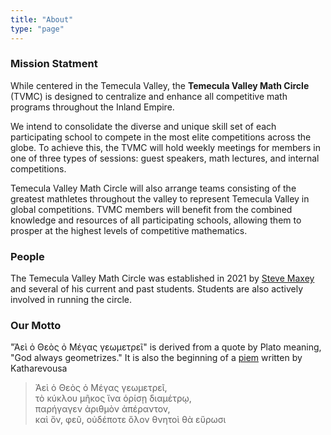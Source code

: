 ```yaml
---
title: "About"
type: "page"
---
```

### Mission Statment
While centered in the Temecula Valley, the **Temecula Valley Math Circle** (TVMC) is designed to centralize and enhance all competitive math programs throughout the Inland Empire. 

We intend to consolidate the diverse and unique skill set of each participating school to compete in the most elite competitions across the globe. 
To achieve this, the TVMC will hold weekly meetings for members in one of three types of sessions: guest speakers, math lectures, and internal competitions. 

 Temecula Valley Math Circle will also arrange teams consisting of the greatest mathletes throughout the valley to represent Temecula Valley in global competitions. 
 TVMC members will benefit from the combined knowledge and resources of all participating schools, allowing them to prosper at the highest levels of competitive mathematics. 

### People
The Temecula Valley Math Circle was established in 2021 by [Steve Maxey](https://www.tvusd.k12.ca.us/domain/5656) and several of his current and past students. Students are also actively involved in running the circle.

### Our Motto
"Ἀεὶ ὁ Θεὸς ὀ Μέγας γεωμετρεῖ" is derived from a quote by Plato meaning, "God always geometrizes."
It is also the beginning of a [piem](https://en.wikipedia.org/wiki/Piphilology) written by Katharevousa

> Ἀεὶ ὁ Θεὸς ὀ Μέγας γεωμετρεῖ,  
> τὸ κύκλου μῆκος ἵνα ὁρίσῃ διαμέτρῳ,  
> παρήγαγεν ἀριθμὸν ἀπέραντον,  
> καὶ ὅν, φεῦ, οὐδέποτε ὅλον θνητοὶ θὰ εὕρωσι
